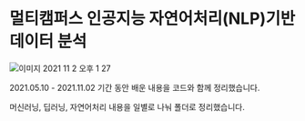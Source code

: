 # 멀티캠퍼스 인공지능 자연어처리(NLP)기반 데이터 분석

![이미지 2021  11  2  오후 1 27](https://user-images.githubusercontent.com/71326347/139787037-5d7a9c6b-3a8b-4222-a099-2639ee54f6be.JPG)

2021.05.10 - 2021.11.02 기간 동안 배운 내용을 코드와 함께 정리했습니다. </br>

머신러닝, 딥러닝, 자연어처리 내용을 일별로 나눠 폴더로 정리했습니다.
